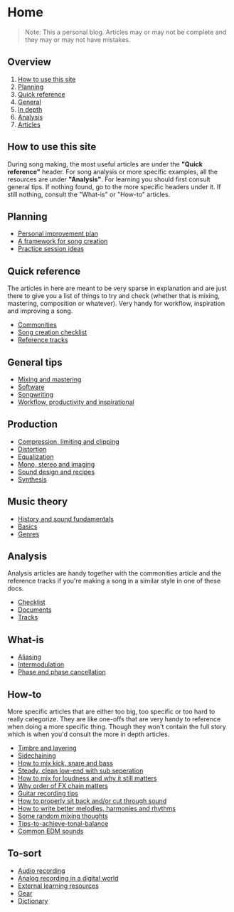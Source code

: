 # Home
> Note: This a personal blog. Articles may or may not be complete and they may or may not have mistakes.

## Overview
1. [How to use this site](#how-to-use-this-site)
2. [Planning](#planning)
3. [Quick reference](#quick-reference)
4. [General](#general)
5. [In depth](#in-depth)
8. [Analysis](#analysis)
9. [Articles](#articles)

## How to use this site
During song making, the most useful articles are under the **"Quick reference"** header. For song analysis or more specific examples, all the resources are under **"Analysis"**. For learning you should first consult general tips. If nothing found, go to the more specific headers under it. If still nothing, consult the "What-is" or "How-to" articles.

## Planning
- [Personal improvement plan](personal-improvement-plan.md)
- [A framework for song creation](song-creation-routine.md)
- [Practice session ideas](practice-session-ideas.md)

## Quick reference
The articles in here are meant to be very sparse in explanation and are just there to give you a list of things to try and check (whether that is mixing, mastering, composition or whatever). Very handy for workflow, inspiration and improving a song.

- [Commonities](commonities.md)
- [Song creation checklist](songwriting-checklist.md)
- [Reference tracks](reference-tracks.md)

## General tips
- [Mixing and mastering](/in-depth/mixing-and-mastering.md)
- [Software](software.md)
- [Songwriting](songwriting.md)
- [Workflow, productivity and inspirational](workflow-and-productivity.md)

## Production
- [Compression, limiting and clipping](/in-depth/compression-limiting-clipping.md)
- [Distortion](/in-depth/distortion.md)
- [Equalization](/in-depth/equalization.md)
- [Mono, stereo and imaging](/in-depth/mono-stereo-and-imaging.md)
- [Sound design and recipes](sound-recipes.md)
- [Synthesis](/in-depth/synthesis.md)

## Music theory
- [History and sound fundamentals](/in-depth/music-history-and-fundamental-concepts.md)
- [Basics](/in-depth/music-theory-basics.md)
- [Genres](/in-depth/music-theory-genres.md)

## Analysis
Analysis articles are handy together with the commonities article and the reference tracks if you're making a song in a similar style in one of these docs.

- [Checklist](analysis-checklist.md)
- [Documents](/analysis/index.md)
- [Tracks](/analysis/analysis-ideas.md)

## What-is
- [Aliasing](/in-depth/aliasing.md)
- [Intermodulation](/in-depth/intermodulation.md)
- [Phase and phase cancellation](/in-depth/phase-and-phase-cancellation.md)

## How-to
More specific articles that are either too big, too specific or too hard to really categorize. They are like one-offs that are very handy to reference when doing a more specific thing. Though they won't contain the full story which is when you'd consult the more in depth articles.
- [Timbre and layering](/in-depth/timbre-and-layering.md)
- [Sidechaining](/in-depth/sidechaining.md)
- [How to mix kick, snare and bass](#hi)
- [Steady, clean low-end with sub seperation](/articles/steady-clean-low-end-with-sub-seperation.md)
- [How to mix for loudness and why it still matters](/in-depth/loudness-wars-and-why-it-matters.md)
- [Why order of FX chain matters](/in-depth/why-order-of-fx-chain-matters.md)
- [Guitar recording tips](/articles/guitar-recording-tips.md)
- [How to properly sit back and/or cut through sound](/articles/how-to-properly-sit-back-and-or-cut-through-sound.md)
- [How to write better melodies, harmonies and rhythms](/articles/how-to-write-better-melodies-harmonies-and-rhythms.md)
- [Some random mixing thoughts](/articles/some-random-mixing-thoughts.md)
- [Tips-to-achieve-tonal-balance](/articles/tips-to-achieve-tonal-balance.md)
- [Common EDM sounds](/articles/common-edm-sounds)


## To-sort
- [Audio recording](audio-recording.md)
- [Analog recording in a digital world](/in-depth/analog-recording-in-a-digital-world.md)
- [External learning resources](external-learning-resources)
- [Gear](gear.md)
- [Dictionary](dictionary.md)
